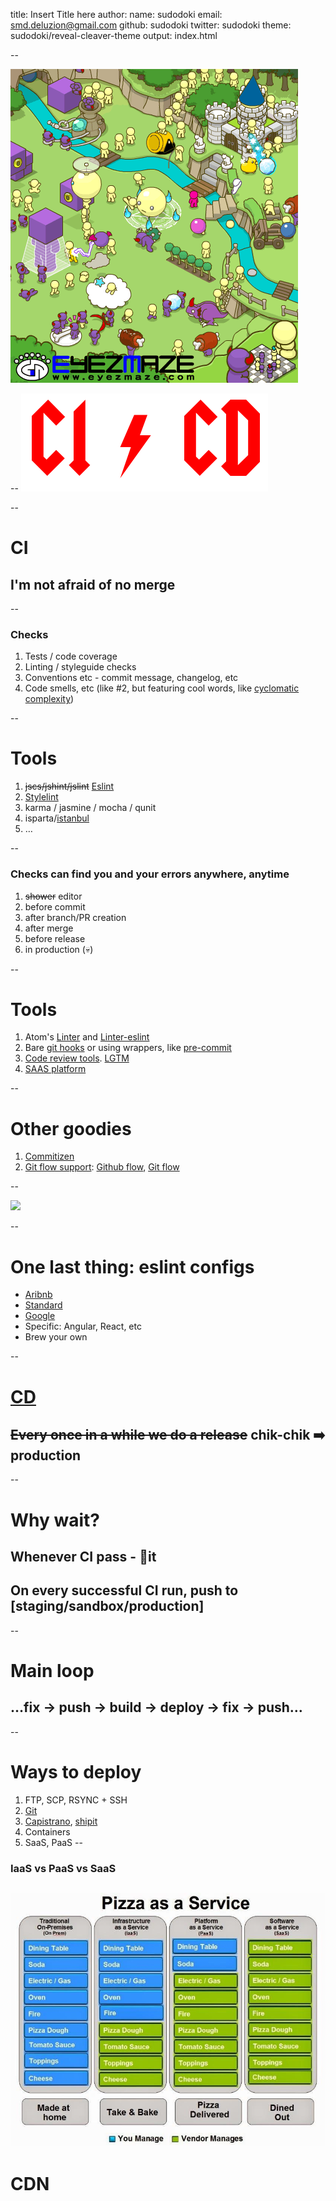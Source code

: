 title: Insert Title here
author:
  name: sudodoki
  email: smd.deluzion@gmail.com
  github: sudodoki
  twitter: sudodoki
theme: sudodoki/reveal-cleaver-theme
output: index.html

--

![](images/infinite_battle.gif)

--
![](images/topic-name.png)

--

# CI
## I'm not afraid of no merge

--

### Checks
1. Tests / code coverage
2. Linting / styleguide checks
3. Conventions etc - commit message, changelog, etc
4. Code smells, etc (like #2, but featuring cool words, like [cyclomatic complexity](https://en.wikipedia.org/wiki/Cyclomatic_complexity))

--

# Tools
1. ~~jscs/jshint/jslint~~ [Eslint](http://eslint.org/)
2. [Stylelint](https://github.com/stylelint/stylelint)
3. karma / jasmine / mocha / qunit
4. isparta/[istanbul](https://github.com/gotwarlost/istanbul)
5. …

--

### Checks can find you and your errors anywhere, anytime
1. ~~shower~~ editor
2. before commit
3. after branch/PR creation
4. after merge
5. before release
6. in production (💀)

--

# Tools
1. Atom's [Linter](https://github.com/steelbrain/linter) and [Linter-eslint](https://atom.io/packages/linter-eslint)
2. Bare [git hooks](https://git-scm.com/book/en/v2/Customizing-Git-Git-Hooks) or using wrappers, like [pre-commit](https://www.npmjs.com/package/pre-commit)
3. [Code review tools](https://en.wikipedia.org/wiki/List_of_tools_for_code_review). [LGTM](http://lgtm.in/)
4. [SAAS platform](https://github.com/ligurio/Continuous-Integration-services/blob/master/continuous-integration-services-list.md)

--

# Other goodies
1. [Commitizen](https://github.com/commitizen/cz-cli)
2. [Git flow support](http://nvie.com/posts/a-successful-git-branching-model/): [Github flow](datasift.github.io/gitflow/GitFlowForGitHub.html), [Git flow](https://github.com/nvie/gitflow)

--

<img style="height:700px" src="http://nvie.com/img/git-model@2x.png" />

--

# One last thing: eslint configs
+ [Aribnb](https://www.npmjs.com/package/eslint-config-airbnb)
+ [Standard](https://github.com/feross/eslint-config-standard)
+ [Google](https://github.com/google/eslint-config-google)
+ Specific: Angular, React, etc
+ Brew your own

--

# [CD](https://en.wikipedia.org/wiki/Continuous_delivery)
## ~~Every once in a while we do a release~~ chik-chik ➡️ production

--

# Why wait?
## Whenever CI pass - 🚢it
## On every successful CI run, push to [staging/sandbox/production]

--

# Main loop
## …fix → push → build → deploy → fix → push…

--
# Ways to deploy
1. FTP, SCP, RSYNC + SSH
2. [Git](https://www.digitalocean.com/community/tutorials/how-to-set-up-automatic-deployment-with-git-with-a-vps)
3. [Capistrano](http://capistranorb.com/), [shipit](https://github.com/shipitjs/shipit)
4. Containers
5. SaaS, PaaS
--
### IaaS vs PaaS vs SaaS
![](images/pizza.jpg)
--
# CDN
